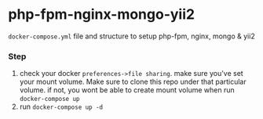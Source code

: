 # php-fpm-nginx-mongo-yii2
`docker-compose.yml` file and structure to setup php-fpm, nginx, mongo &amp; yii2 


### Step  
1. check your docker `preferences->file sharing`. make sure you've set your mount volume. Make sure to clone this repo under that particular volume. if not, you wont be able to create mount volume when run `docker-compose up`
2. run `docker-compose up -d`
